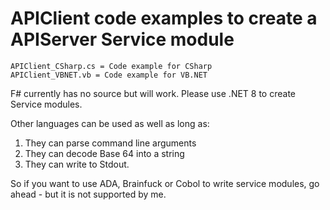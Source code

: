 # APIClient code examples to create a APIServer Service module

```
APIClient_CSharp.cs = Code example for CSharp
APIClient_VBNET.vb = Code example for VB.NET
```
F# currently has no source but will work. Please use .NET 8 to create Service modules.

Other languages can be used as well as long as:
1. They can parse command line arguments
2. They can decode Base 64 into a string
3. They can write to Stdout.

So if you want to use ADA, Brainfuck or Cobol to write service modules, go ahead - but it is not supported by me.
